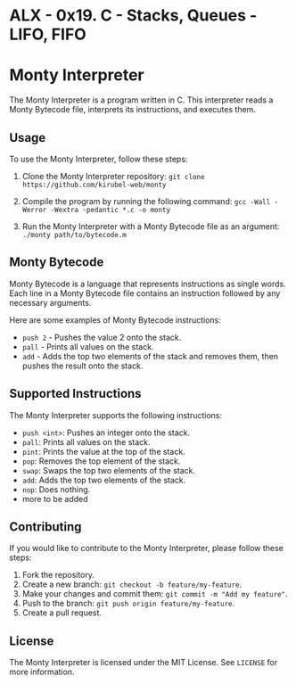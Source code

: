 
# ALX - 0x19. C - Stacks, Queues - LIFO, FIFO

# Monty Interpreter

The Monty Interpreter is a program written in C. This interpreter reads a Monty Bytecode file, interprets its instructions, and executes them.

## Usage

To use the Monty Interpreter, follow these steps:

1. Clone the Monty Interpreter repository: `git clone https://github.com/kirubel-web/monty`

2. Compile the program by running the following command: `gcc -Wall -Werror -Wextra -pedantic *.c -o monty`

3. Run the Monty Interpreter with a Monty Bytecode file as an argument: `./monty path/to/bytecode.m`

## Monty Bytecode

Monty Bytecode is a language that represents instructions as single words. Each line in a Monty Bytecode file contains an instruction followed by any necessary arguments.

Here are some examples of Monty Bytecode instructions:

- `push 2` - Pushes the value 2 onto the stack.
- `pall` - Prints all values on the stack.
- `add` - Adds the top two elements of the stack and removes them, then pushes the result onto the stack.

## Supported Instructions

The Monty Interpreter supports the following instructions:

- `push <int>`: Pushes an integer onto the stack.
- `pall`: Prints all values on the stack.
- `pint`: Prints the value at the top of the stack.
- `pop`: Removes the top element of the stack.
- `swap`: Swaps the top two elements of the stack.
- `add`: Adds the top two elements of the stack.
- `nop`: Does nothing.
- more to be added


## Contributing

If you would like to contribute to the Monty Interpreter, please follow these steps:

1. Fork the repository.
2. Create a new branch: `git checkout -b feature/my-feature`.
3. Make your changes and commit them: `git commit -m "Add my feature"`.
4. Push to the branch: `git push origin feature/my-feature`.
5. Create a pull request.

## License

The Monty Interpreter is licensed under the MIT License. See `LICENSE` for more information.
